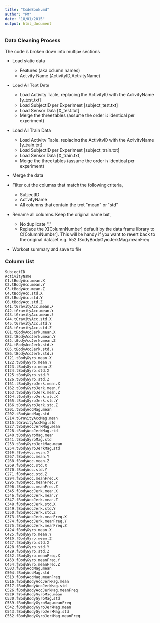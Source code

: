 ```yaml
---
title: "CodeBook.md"
author: "RM"
date: "18/01/2015"
output: html_document
---
```



### Data Cleaning Process ### 
The code is broken down into multipe sections

 * Load static data
    + Features (aka column names)
    + Activity Name (ActivityID,ActivityName)
 
 * Load All Test Data
    + Load Activity Table, replacing the ActivityID with the ActivityName [y_test.txt]
    + Load SubjectID per Experiment [subject_test.txt]
    + Load Sensor Data [X_test.txt]
    + Merge the three tables (assume the order is identical per experiment)
        
 * Load All Train Data
    + Load Activity Table, replacing the ActivityID with the ActivityName [y_train.txt]    
    + Load SubjectID per Experiment [subject_train.txt]    
    + Load Sensor Data  [X_train.txt]    
    + Merge the three tables (assume the order is identical per experiment)
              
 * Merge the data
 * Filter out the columns that match the following criteria,
    + SubjectID    
    + ActivityName    
    + All columns that contain the text "mean" or "std"
    
 * Rename all columns. Keep the original name but,
    + No duplicate "."    
    + Replace the X[ColumnNumber] default by the data frame library to C[ColumnNumber]. This will be handy if you want to revert back to the original dataset e.g. 552.fBodyBodyGyroJerkMag.meanFreq
        
 * Workout summary and save to file
    

### Column List ###
  
    SubjectID
    ActivityName
    C1.tBodyAcc.mean.X
    C2.tBodyAcc.mean.Y
    C3.tBodyAcc.mean.Z
    C4.tBodyAcc.std.X
    C5.tBodyAcc.std.Y
    C6.tBodyAcc.std.Z
    C41.tGravityAcc.mean.X
    C42.tGravityAcc.mean.Y
    C43.tGravityAcc.mean.Z
    C44.tGravityAcc.std.X
    C45.tGravityAcc.std.Y
    C46.tGravityAcc.std.Z
    C81.tBodyAccJerk.mean.X
    C82.tBodyAccJerk.mean.Y
    C83.tBodyAccJerk.mean.Z
    C84.tBodyAccJerk.std.X
    C85.tBodyAccJerk.std.Y
    C86.tBodyAccJerk.std.Z
    C121.tBodyGyro.mean.X
    C122.tBodyGyro.mean.Y
    C123.tBodyGyro.mean.Z
    C124.tBodyGyro.std.X
    C125.tBodyGyro.std.Y
    C126.tBodyGyro.std.Z
    C161.tBodyGyroJerk.mean.X
    C162.tBodyGyroJerk.mean.Y
    C163.tBodyGyroJerk.mean.Z
    C164.tBodyGyroJerk.std.X
    C165.tBodyGyroJerk.std.Y
    C166.tBodyGyroJerk.std.Z
    C201.tBodyAccMag.mean
    C202.tBodyAccMag.std
    C214.tGravityAccMag.mean
    C215.tGravityAccMag.std
    C227.tBodyAccJerkMag.mean
    C228.tBodyAccJerkMag.std
    C240.tBodyGyroMag.mean
    C241.tBodyGyroMag.std
    C253.tBodyGyroJerkMag.mean
    C254.tBodyGyroJerkMag.std
    C266.fBodyAcc.mean.X
    C267.fBodyAcc.mean.Y
    C268.fBodyAcc.mean.Z
    C269.fBodyAcc.std.X
    C270.fBodyAcc.std.Y
    C271.fBodyAcc.std.Z
    C294.fBodyAcc.meanFreq.X
    C295.fBodyAcc.meanFreq.Y
    C296.fBodyAcc.meanFreq.Z
    C345.fBodyAccJerk.mean.X
    C346.fBodyAccJerk.mean.Y
    C347.fBodyAccJerk.mean.Z
    C348.fBodyAccJerk.std.X
    C349.fBodyAccJerk.std.Y
    C350.fBodyAccJerk.std.Z
    C373.fBodyAccJerk.meanFreq.X
    C374.fBodyAccJerk.meanFreq.Y
    C375.fBodyAccJerk.meanFreq.Z
    C424.fBodyGyro.mean.X
    C425.fBodyGyro.mean.Y
    C426.fBodyGyro.mean.Z
    C427.fBodyGyro.std.X
    C428.fBodyGyro.std.Y
    C429.fBodyGyro.std.Z
    C452.fBodyGyro.meanFreq.X
    C453.fBodyGyro.meanFreq.Y
    C454.fBodyGyro.meanFreq.Z
    C503.fBodyAccMag.mean
    C504.fBodyAccMag.std
    C513.fBodyAccMag.meanFreq
    C516.fBodyBodyAccJerkMag.mean
    C517.fBodyBodyAccJerkMag.std
    C526.fBodyBodyAccJerkMag.meanFreq
    C529.fBodyBodyGyroMag.mean
    C530.fBodyBodyGyroMag.std
    C539.fBodyBodyGyroMag.meanFreq
    C542.fBodyBodyGyroJerkMag.mean
    C543.fBodyBodyGyroJerkMag.std
    C552.fBodyBodyGyroJerkMag.meanFreq